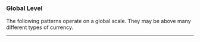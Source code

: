 
### Global Level

The following patterns operate on a global scale.  They may be above many different types of currency.

----------


